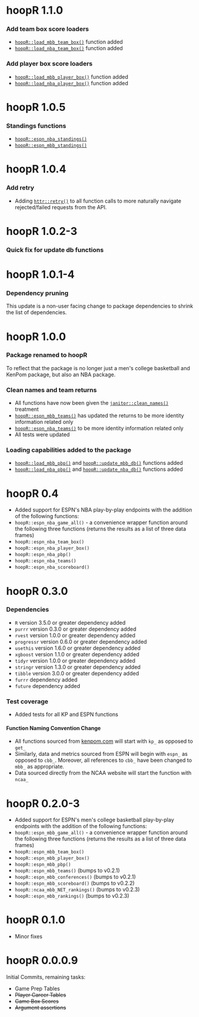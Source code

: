 # **hoopR 1.1.0** 
### **Add team box score loaders**
- [```hoopR::load_mbb_team_box()```](https://saiemgilani.github.io/hoopR/reference/load_mbb_team_box.html) function added
- [```hoopR::load_nba_team_box()```](https://saiemgilani.github.io/hoopR/reference/load_nba_team_box.html) function added

### **Add player box score loaders**
- [```hoopR::load_mbb_player_box()```](https://saiemgilani.github.io/hoopR/reference/load_mbb_player_box.html) function added
- [```hoopR::load_nba_player_box()```](https://saiemgilani.github.io/hoopR/reference/load_nba_player_box.html) function added

# **hoopR 1.0.5**
### **Standings functions**
- [```hoopR::espn_nba_standings()```](https://saiemgilani.github.io/hoopR/reference/espn_nba_standings.html)
- [```hoopR::espn_mbb_standings()```](https://saiemgilani.github.io/hoopR/reference/espn_mbb_standings.html)

# **hoopR 1.0.4**
### **Add retry**
- Adding [```httr::retry()```](https://httr.r-lib.org/reference/RETRY.html) to all function calls to more naturally navigate rejected/failed requests from the API.

# **hoopR 1.0.2-3** 
### **Quick fix for update db functions**

# **hoopR 1.0.1-4**
### **Dependency pruning**
This update is a non-user facing change to package dependencies to shrink the list of dependencies.

# **hoopR 1.0.0**
### **Package renamed to hoopR**
To reflect that the package is no longer just a men's college basketball and KenPom package, but also an NBA package. 

### **Clean names and team returns**
- All functions have now been given the [```janitor::clean_names()```](https://rdrr.io/cran/janitor/man/clean_names.html) treatment
- [```hoopR::espn_mbb_teams()```](https://saiemgilani.github.io/hoopR/reference/espn_mbb_teams.html) has updated the returns to be more identity information related only
- [```hoopR::espn_nba_teams()```](https://saiemgilani.github.io/hoopR/reference/espn_nba_teams.html) to be more identity information related only
- All tests were updated

### **Loading capabilities added to the package**
- [```hoopR::load_mbb_pbp()```](https://saiemgilani.github.io/hoopR/reference/load_mbb_pbp.html) and [```hoopR::update_mbb_db()```](https://saiemgilani.github.io/hoopR/reference/update_mbb_db.html) functions added
- [```hoopR::load_nba_pbp()```](https://saiemgilani.github.io/hoopR/reference/load_nba_pbp.html) and [```hoopR::update_nba_db()```](https://saiemgilani.github.io/hoopR/reference/update_nba_db.html) functions added

# **hoopR 0.4**
- Added support for ESPN's NBA play-by-play endpoints with the addition of the following functions:
- ```hoopR::espn_nba_game_all()``` - a convenience wrapper function around the following three functions (returns the results as a list of three data frames)
- ```hoopR::espn_nba_team_box()```
- ```hoopR::espn_nba_player_box()```
- ```hoopR::espn_nba_pbp()```
- ```hoopR::espn_nba_teams()``` 
- ```hoopR::espn_nba_scoreboard()``` 

# **hoopR 0.3.0**
### **Dependencies**
- ```R``` version 3.5.0 or greater dependency added
- ```purrr``` version 0.3.0 or greater dependency added
- ```rvest``` version 1.0.0 or greater dependency added
- ```progressr``` version 0.6.0 or greater dependency added
- ```usethis``` version 1.6.0 or greater dependency added
- ```xgboost``` version 1.1.0 or greater dependency added
- ```tidyr``` version 1.0.0 or greater dependency added
- ```stringr``` version 1.3.0 or greater dependency added
- ```tibble``` version 3.0.0 or greater dependency added
- ```furrr``` dependency added
- ```future``` dependency added

### **Test coverage**
* Added tests for all KP and ESPN functions

#### **Function Naming Convention Change**
* All functions sourced from [kenpom.com](https://www.kenpom.com/) will start with `kp_` as opposed to `get_` 
* Similarly, data and metrics sourced from ESPN will begin with `espn_` as opposed to `cbb_`. Moreover, all references to `cbb_` have been changed to `mbb_` as appropriate.
* Data sourced directly from the NCAA website will start the function with `ncaa_`


# **hoopR 0.2.0-3**
- Added support for ESPN's men's college basketball play-by-play endpoints with the addition of the following functions:
- ```hoopR::espn_mbb_game_all()``` - a convenience wrapper function around the following three functions (returns the results as a list of three data frames)
- ```hoopR::espn_mbb_team_box()```
- ```hoopR::espn_mbb_player_box()```
- ```hoopR::espn_mbb_pbp()```
- ```hoopR::espn_mbb_teams()``` (bumps to v0.2.1)
- ```hoopR::espn_mbb_conferences()``` (bumps to v0.2.1)
- ```hoopR::espn_mbb_scoreboard()``` (bumps to v0.2.2)
- ```hoopR::ncaa_mbb_NET_rankings()``` (bumps to v0.2.3)
- ```hoopR::espn_mbb_rankings()``` (bumps to v0.2.3)

# **hoopR 0.1.0** 
-    Minor fixes

# **hoopR 0.0.0.9**
Initial Commits, remaining tasks:

-   Game Prep Tables
-   ~~Player Career Tables~~
-   ~~Game Box Scores~~
-   ~~Argument assertions~~
